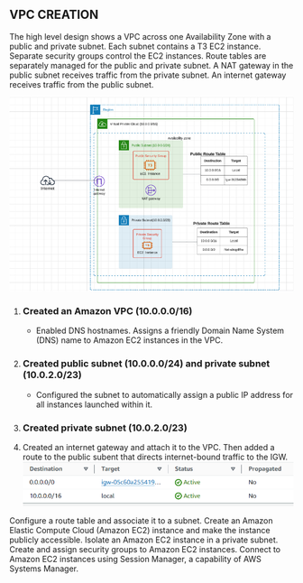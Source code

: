 ## VPC CREATION

The high level design shows a VPC across one Availability Zone with a public and private subnet. Each subnet contains a T3 EC2 instance. Separate security groups control the EC2 instances. Route tables are separately managed for the public 
and private subnet. A NAT gateway in the public subnet receives traffic from the private subnet. An internet 
gateway receives traffic from the public subnet.

![Image](https://github.com/Irene890/Images/blob/main/vpc%20infra.png)

1. ### Created an Amazon VPC (10.0.0.0/16)
   - Enabled DNS hostnames.
Assigns a friendly Domain Name System (DNS) name to Amazon EC2 instances in the VPC.

2. ### Created public subnet (10.0.0.0/24) and private subnet (10.0.2.0/23)
   - Configured the subnet to automatically assign a public IP address for all instances launched within it.
3. ### Created private subnet (10.0.2.0/23)
5. Created an internet gateway and attach it to the VPC. Then added a route to the public subent that directs internet-bound traffic to the IGW.
![igw route](https://github.com/Irene890/Images/blob/main/igw.png)

Configure a route table and associate it to a subnet.
Create an Amazon Elastic Compute Cloud (Amazon EC2) instance and make the instance publicly accessible.
Isolate an Amazon EC2 instance in a private subnet.
Create and assign security groups to Amazon EC2 instances.
Connect to Amazon EC2 instances using Session Manager, a capability of AWS Systems Manager.

